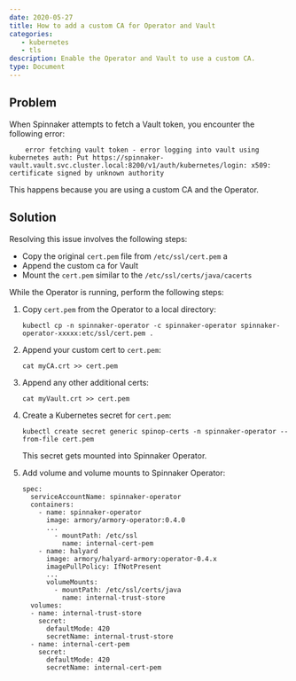 ```yaml
---
date: 2020-05-27
title: How to add a custom CA for Operator and Vault
categories:
   - kubernetes
   - tls
description: Enable the Operator and Vault to use a custom CA.
type: Document
---
```


## Problem

When Spinnaker attempts to fetch a Vault token, you encounter the following error:

```
    error fetching vault token - error logging into vault using kubernetes auth: Put https://spinnaker-vault.vault.svc.cluster.local:8200/v1/auth/kubernetes/login: x509: certificate signed by unknown authority
```

This happens because you are using a custom CA and the Operator.

## Solution

Resolving this issue involves the following steps: 
* Copy the original `cert.pem` file from `/etc/ssl/cert.pem` a
* Append the custom ca for Vault
* Mount the `cert.pem` similar to the `/etc/ssl/certs/java/cacerts`

While the Operator is running, perform the following steps:

1. Copy `cert.pem` from the Operator to a local directory:
   
   ```
   kubectl cp -n spinnaker-operator -c spinnaker-operator spinnaker-operator-xxxxx:etc/ssl/cert.pem .
   ```

2. Append your custom cert to `cert.pem`:
   ```
   cat myCA.crt >> cert.pem
   ```

3. Append any other additional certs:
   ```
   cat myVault.crt >> cert.pem
   ```
4. Create a Kubernetes secret for `cert.pem`:
   ```
   kubectl create secret generic spinop-certs -n spinnaker-operator --from-file cert.pem
   ```
   This secret gets mounted into Spinnaker Operator.
5. Add volume and volume mounts to Spinnaker Operator:

   ```
   spec:
     serviceAccountName: spinnaker-operator
     containers:
       - name: spinnaker-operator
         image: armory/armory-operator:0.4.0
         ...
           - mountPath: /etc/ssl
             name: internal-cert-pem
       - name: halyard
         image: armory/halyard-armory:operator-0.4.x
         imagePullPolicy: IfNotPresent
         ...
         volumeMounts:
           - mountPath: /etc/ssl/certs/java
             name: internal-trust-store
     volumes:
     - name: internal-trust-store
       secret:
         defaultMode: 420
         secretName: internal-trust-store
     - name: internal-cert-pem
       secret:
         defaultMode: 420
         secretName: internal-cert-pem
   ```